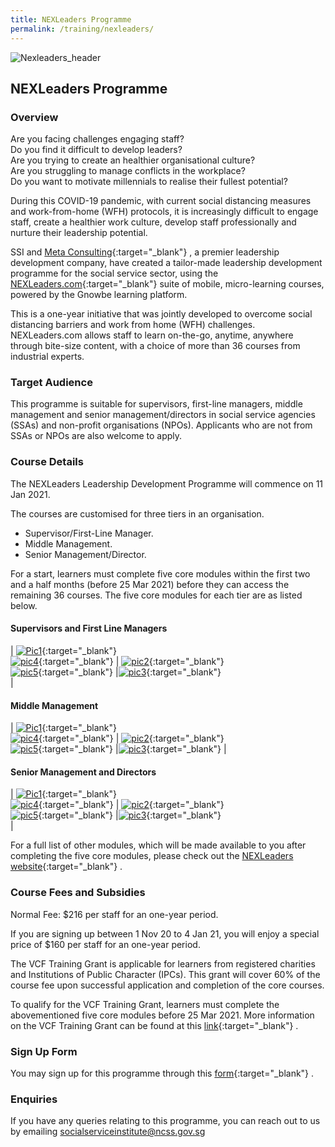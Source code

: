```yaml
---
title: NEXLeaders Programme
permalink: /training/nexleaders/
---
```

![Nexleaders_header](/images/training/nexleaders_Ssi_header.png)

## NEXLeaders Programme   

### Overview   
Are you facing challenges engaging staff?   
Do you find it difficult to develop leaders?   
Are you trying to create an healthier organisational culture?   
Are you struggling to manage conflicts in the workplace?   
Do you want to motivate millennials to realise their fullest potential?   

During this COVID-19 pandemic, with current social distancing measures and work-from-home (WFH) protocols, it is increasingly difficult to engage staff, create a healthier work culture, develop staff professionally and nurture their leadership potential.   

SSI and [Meta Consulting](https://meta.com.sg/){:target="_blank"} , a premier leadership development company, have created a tailor-made leadership development programme for the social service sector, using the [NEXLeaders.com](https://nexleaders.com/){:target="_blank"}    suite of mobile, micro-learning courses, powered by the Gnowbe learning platform.

This is a one-year initiative that was jointly developed to overcome social distancing barriers and work from home (WFH) challenges. NEXLeaders.com allows staff to learn on-the-go, anytime, anywhere through bite-size content, with a choice of more than 36 courses from industrial experts.   

### Target Audience
This programme is suitable for supervisors, first-line managers, middle management and senior management/directors in social service agencies (SSAs) and non-profit organisations (NPOs). Applicants who are not from SSAs or NPOs are also welcome to apply.  

### Course Details
The NEXLeaders Leadership Development Programme will commence on 11 Jan 2021.  

The courses are customised for three tiers in an organisation.
-   Supervisor/First-Line Manager.
-   Middle Management.
-   Senior Management/Director.

For a start, learners must complete five core modules within the first two and a half months (before 25 Mar 2021) before they can access the remaining 36 courses. The five core modules for each tier are as listed below.

#### Supervisors and First Line Managers

| [![Pic1](/images/training/engaging-the-disengaged_1.png)](http://nexleaders.com/engaging-the-disengaged/){:target="_blank"}  <br> [![pic4](/images/training/understanding-self-leadership_1.png)](http://nexleaders.com/self-leadership/){:target="_blank"}  | [![pic2](/images/training/why-do-asians-avoid-conflict_3.jpg)](http://nexleaders.com/why-do-asians-avoid-conflict/){:target="_blank"}  <br> [![pic5](/images/training/7-up-to-personal-effectiveness_1.jpg)](http://nexleaders.com/7ups-to-personal-effectiveness/){:target="_blank"}  |[![pic3](/images/training/unleasingthe%20greatness_1.png)](http://nexleaders.com/unleashing-greatness-in-you/){:target="_blank"}  <br> |

#### Middle Management

| [![Pic1](/images/training/leading-change-in-an-uncertain-world_2.jpg)](http://nexleaders.com/leading-change-in-an-uncertain-world/){:target="_blank"}  <br> [![pic4](/images/training/top-5-reasons-why-leaders-fail_1.jpg)](http://nexleaders.com/top-5-reasons-why-leaders-fail/){:target="_blank"} | [![pic2](/images/training/5-great-insights-in-conflict-management_.jpg)](https://nexleaders.com/5-great-insights-in-conflict-management/){:target="_blank"}  <br> [![pic5](/images/training/developing-resilience-for-life_2.jpg)](http://nexleaders.com/developing-resilience-for-life-sumo/){:target="_blank"} |[![pic3](/images/training/coaching-for-peak-performance_2.jpg)](http://nexleaders.com/coaching-for-peak-performance/){:target="_blank"}  |
  

#### Senior Management and Directors


| [![Pic1](/images/training/leadership-in-crisis-management(1)_1.jpg)](http://nexleaders.com/leadership-in-crisis-management/){:target="_blank"}  <br> [![pic4](/images/training/am-i-a-toxic-leader_1.jpg)](http://nexleaders.com/am-i-a-toxic-leader/){:target="_blank"}  | [![pic2](/images/training/how-to-lead-high-performing-teams_1.jpg)](http://nexleaders.com/how-to-lead-high-performing-teams/){:target="_blank"}  <br> [![pic5](/images/training/emotion%2C-personality-self-esteem-appreciating-the-brain-in-leadership_1.jpg)](http://nexleaders.com/emotion-personality-self-esteem/){:target="_blank"}  |[![pic3](/images/training/understanding-millennials(1)_1.png)](http://nexleaders.com/understanding-millennials/){:target="_blank"}  <br> |   

For a full list of other modules, which will be made available to you after completing the five core modules, please check out the  [NEXLeaders website](http://nexleaders.com/){:target="_blank"}   .


### Course Fees and Subsidies   
Normal Fee: $216 per staff for an one-year period.  

If you are signing up between 1 Nov 20 to 4 Jan 21, you will enjoy a special price of $160 per staff for an one-year period.   

The VCF Training Grant is applicable for learners from registered charities and Institutions of Public Character (IPCs). This grant will cover 60% of the course fee upon successful application and completion of the core courses.   

To qualify for the VCF Training Grant, learners must complete the abovementioned five core modules before 25 Mar 2021. More information on the VCF Training Grant can be found at this [link](http://www.charities.gov.sg/Grants/VWOs-Charities-Capabilities-Fund/Pages/VCF%20Training%20Grant.aspx){:target="_blank"}   .

### Sign Up Form   

You may sign up for this programme through this  [form](http://form.gov.sg/#!/5f1a94dc6c82b2001198fea6){:target="_blank"}   .

### Enquiries   

If you have any queries relating to this programme, you can reach out to us by emailing <socialserviceinstitute@ncss.gov.sg>



